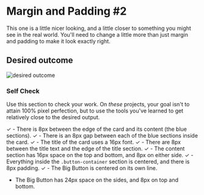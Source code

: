 # Margin and Padding #2

This one is a little nicer looking, and a little closer to something you might see in the real world. You'll need to change a little more than just margin and padding to make it look exactly right.

## Desired outcome
![desired outcome](./desired-outcome.png)

### Self Check
Use this section to check your work. On _these_ projects, your goal isn't to attain 100% pixel perfection, but to use the tools you've learned to get relatively close to the desired output.

✓ - There is 8px between the edge of the card and its content (the blue sections).
✓ - There is an 8px gap between each of the blue sections inside the card.
✓ - The title of the card uses a 16px font.
✓ - There are 8px between the title text and the edge of the title section.
✓ - The content section has 16px space on the top and bottom, and 8px on either side.
✓ - Everything inside the `.button-container` section is centered, and there is 8px padding.
✓ - The Big Button is centered on its own line.
- The Big Button has 24px space on the sides, and 8px on top and bottom.

